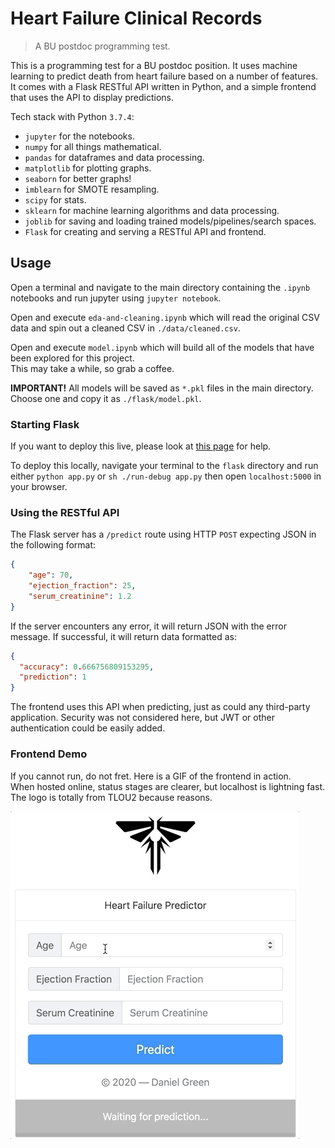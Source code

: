 # Heart Failure Clinical Records
> A BU postdoc programming test.

This is a programming test for a BU postdoc position. It uses machine learning to predict death from heart failure based on a number of features. It comes with a Flask RESTful API written in Python, and a simple frontend that uses the API to display predictions.

Tech stack with Python `3.7.4`:

* `jupyter` for the notebooks.
* `numpy` for all things mathematical.
* `pandas` for dataframes and data processing.
* `matplotlib` for plotting graphs.
* `seaborn` for better graphs!
* `imblearn` for SMOTE resampling.
* `scipy` for stats.
* `sklearn` for machine learning algorithms and data processing.
* `joblib` for saving and loading trained models/pipelines/search spaces.
* `Flask` for creating and serving a RESTful API and frontend.

## Usage
Open a terminal and navigate to the main directory containing the `.ipynb` notebooks and run jupyter using `jupyter notebook`.

Open and execute `eda-and-cleaning.ipynb` which will read the original CSV data and spin out a cleaned CSV in `./data/cleaned.csv`.

Open and execute `model.ipynb` which will build all of the models that have been explored for this project.<br/>This may take a while, so grab a coffee.

**IMPORTANT!** All models will be saved as `*.pkl` files in the main directory. Choose one and copy it as `./flask/model.pkl`.

### Starting Flask
If you want to deploy this live, please look at [this page](https://flask.palletsprojects.com/en/1.1.x/deploying/#deployment) for help.

To deploy this locally, navigate your terminal to the `flask` directory and run either `python app.py` or `sh ./run-debug app.py` then open `localhost:5000` in your browser.

### Using the RESTful API
The Flask server has a `/predict` route using HTTP `POST` expecting JSON in the following format:
```json
{
    "age": 70,
    "ejection_fraction": 25,
    "serum_creatinine": 1.2
}
```
If the server encounters any error, it will return JSON with the error message. If successful, it will return data formatted as:
```json
{
  "accuracy": 0.666756809153295,
  "prediction": 1
}
```
The frontend uses this API when predicting, just as could any third-party application.  Security was not considered here, but JWT or other authentication could be easily added.
### Frontend Demo
If you cannot run, do not fret.  Here is a GIF of the frontend in action.<br/>When hosted online, status stages are clearer, but localhost is lightning fast.<br/>The logo is totally from TLOU2 because reasons.

![](https://github.com/KasumiL5x/bu-postdoc-test/raw/master/screenshots/demo.gif)
